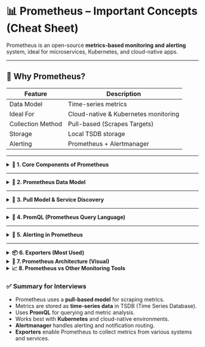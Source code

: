 # 📊 Prometheus – Important Concepts (Cheat Sheet)

Prometheus is an open-source **metrics-based monitoring and alerting** system, ideal for microservices, Kubernetes, and cloud-native apps.

---

## 🚀 Why Prometheus?

| Feature | Description |
|--------|-------------|
| Data Model | Time-series metrics |
| Ideal For | Cloud-native & Kubernetes monitoring |
| Collection Method | Pull-based (Scrapes Targets) |
| Storage | Local TSDB storage |
| Alerting | Prometheus + Alertmanager |

---

<details>
<summary><strong>📌 1. Core Components of Prometheus</strong></summary>

| Component | Description |
|----------|--------------|
| **Prometheus Server** | Collects, stores, and processes metrics |
| **Node Exporter** | Exposes host-level metrics (CPU, RAM, Disk) |
| **Service Discovery** | Auto-detects targets (K8s, EC2, Consul, etc.) |
| **Alertmanager** | Sends alerts to Email, Slack, PagerDuty, etc. |
| **Pushgateway** | Allows push metrics from batch/cron jobs |
| **PromQL** | Query language to query and extract metrics |
| **TSDB** | Prometheus's local time-series database |

</details>

---

<details>
<summary><strong>🧱 2. Prometheus Data Model</strong></summary>

### ✅ Metric Types

| Metric Type | Meaning | Example |
|-------------|----------|----------|
| **Counter** | Always increases | Total HTTP requests |
| **Gauge** | Goes up & down | Memory / Temperature |
| **Histogram** | Sample observations in buckets | Request latency buckets |
| **Summary** | Quantile calculation (e.g., p90, p99) | Request duration quantiles |

> Most used in K8s: **Counter + Gauge + Histogram**

### 🔖 Time Series Format
<metric_name>{label1="value1", label2="value2"}

</details>

---

<details>
<summary><strong>🧲 3. Pull Model & Service Discovery</strong></summary>

### How Prometheus Scrapes Targets

- Default port: **9090**
- Prometheus **pulls** metrics from targets on `/metrics` endpoint
- Discovers services automatically for dynamic environments

| Environment | Auto Discovery Support |
|-------------|--------------------------|
| Kubernetes | ✅ Native |
| AWS EC2 | ✅ |
| Consul | ✅ |
| Docker | ✅ |
| Static Config | ✅ Manual |

</details>

---

<details>
<summary><strong>📍 4. PromQL (Prometheus Query Language)</strong></summary>

PromQL enables querying & mathematical operations on metrics.

| Example | Query | Description |
|----------|--------|----------------|
| Total Requests | `sum(http_requests_total)` | Total across services |
| Error Rate | `rate(http_requests_total{status!="200"}[5m])` | Errors per second |
| CPU Usage % | `100 - (avg by (instance) (irate(node_cpu_seconds_total{mode="idle"}[5m])) * 100)` | CPU usage formula |

**PromQL Supports:** Aggregation, Filtering, Functions, Joins, Math

</details>

---

<details>
<summary><strong>🚨 5. Alerting in Prometheus</strong></summary>

Prometheus + Alertmanager = End-to-end alert workflow

### Alert Flow

```mermaid
graph TD
A[Prometheus] -->|Fires Alert| B[Alertmanager]
B --> Slack
B --> Email
B --> PagerDuty
```
</details>

---

<details>
<summary><strong>📦 6. Exporters (Most Used)</strong></summary>

### 🔌 Prometheus Exporters (Most Commonly Used)

| Exporter | Purpose |
|----------|----------|
| **Node Exporter** | Host-level metrics (CPU, RAM, Disk, Network) |
| **Kube State Metrics (KSM)** | Kubernetes object-level metrics |
| **cAdvisor** | Container-level metrics |
| **Blackbox Exporter** | Probe HTTP, DNS, TCP, ICMP endpoints |
| **MySQL / Redis Exporter** | Database performance & health metrics |
| **JMX Exporter** | JVM metrics for Java-based apps |
| **Nginx / Apache Exporter** | Web server metrics |

> ✅ **In a Kubernetes Monitoring Stack:**  
> Use **Node Exporter + cAdvisor + KSM** as baseline exporters.

</details>

<details>
<summary><strong>📂 7. Prometheus Architecture (Visual)</strong></summary>

### 🧠 Prometheus Architecture Overview

```mermaid
flowchart LR
A[Targets / Exporters] --> B[(Prometheus Server)]
B --> C[(TSDB Storage)]
B --> D[PromQL API]
B --> E[Alert Rules]
E --> F[Alertmanager]
F --> G[Slack / Email / Webhooks]
D --> H[Grafana Dashboards]
```

</details>

<details>
<summary><strong>📈 8. Prometheus vs Other Monitoring Tools</strong></summary>

### 🔥 Comparison: Prometheus vs Grafana vs Datadog

| Feature | Prometheus | Grafana | Datadog |
|---------|------------|---------|----------|
| **Data Storage** | Local TSDB | Uses Prometheus (or others) as data source | SaaS |
| **Alerting** | ✅ Yes (via Alertmanager) | ⚠️ Limited | ✅ Yes |
| **Visualization** | Basic UI | ⭐ Best dashboards | Excellent |
| **Cost** | Free (Open Source) | Free + Paid plugins | Paid SaaS |
| **Suitable For** | DevOps / Kubernetes Monitoring | Visualization only | Enterprises |

</details>

### ✅ Summary for Interviews

- Prometheus uses a **pull-based model** for scraping metrics.
- Metrics are stored as **time-series data** in TSDB (Time Series Database).
- Uses **PromQL** for querying and metric analysis.
- Works best with **Kubernetes** and cloud-native environments.
- **Alertmanager** handles alerting and notification routing.
- **Exporters** enable Prometheus to collect metrics from various systems and services.


